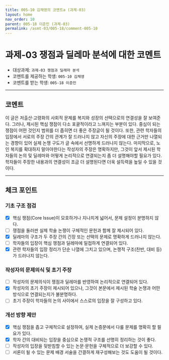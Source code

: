 ```yaml
---
title: 005-10 김채영의 코멘트a (과제-03) 
layout: home
nav_order: 10
parent: 005-18 이준민 (과제-03)
permalink: /asmt-03/005-18/comment-005-10
---
```


# 과제-03 쟁점과 딜레마 분석에 대한 코멘트

- 대상과제: `과제-03 쟁점과 딜레마 분석`
- 코멘트를 제공하는 학생: `005-10 김채영` 
- 코멘트를 받는 학생: `005-18 이준민` 

---

## 코멘트

이 글은 저출산·고령화의 사회적 문제를 복지와 성장의 선택으로의 연결성을 잘 보여준다. 그러나, 제시된 핵심 쟁점이 다소 포괄적이라고 느껴지는 부분이 있다. 중심이 되는 쟁점이 어떤 것인지 범위를 더 좁히면 더 좋은 주장글이 될 것이다. 또한, 관련 학자들의 입장에서 서로의 주장 간의 관계가 잘 드러나지 않고 자신의 주장에 대한 근거만 나열되는 경향이 있어 실제 논쟁 구도가 글 속에서 선명하게 드러나지 않는다. 마지막으로, 노인 복지를 확대하지 말아야한다는 작성자의 주장은 명확하지만, 그것이 앞서 제시된 학자들의 논의 및 딜레마와 어떻게 논리적으로 연결되는지 좀 더 설명해야할 필요가 있다. 학자들이 주장한 내용과의 연결성이 조금 더 설명된다면 더욱 설득력을 높일 수 있을 것이다.

---

## 체크 포인트

### **기초 구조 점검**
- [x] 핵심 쟁점(Core Issue)이 모호하거나 지나치게 넓어서, 문제 설정이 분명하지 않다.
- [ ] 쟁점을 둘러싼 실제 학술 논쟁이 구체적인 문헌과 함께 잘 제시되어 있다.
- [x] 딜레마의 구조가 두 주장 간의 긴장 또는 선택의 문제로 명확하게 드러나지 않는다.
- [ ] 학자들의 입장이 핵심 쟁점과 딜레마에 밀접하게 연결되어 있다.
- [x] 관련 학자들의 입장 정리가 단순 나열에 그치고 있으며, 논쟁적 구조(찬반, 대비 등)가 드러나지 않는다.

### **작성자의 문제의식 및 초기 주장**
- [ ] 작성자의 문제의식이 쟁점과 딜레마를 반영하여 논리적으로 연결되어 있다.
- [x] 작성자의 초기 주장이 제시되어 있으나, 그것이 본문에서 제시된 학술 논쟁과 어떤 방식으로 연결되는지가 불분명하다.
- [ ] 초기 주장이 학자들의 논의 사이에서 스스로의 입장을 잘 구성하고 있다.

### **개선 방향 제안**
- [x] 핵심 쟁점을 좁고 구체적으로 설정하여, 실제 논증문에서 다룰 문제를 명확히 할 필요가 있다.
- [x] 학자 간의 대비되는 입장을 중심으로 논쟁적 구조를 선명히 정리하는 것이 좋다.
- [ ] 작성자의 입장을 뒷받침할 수 있는 논문·문헌을 구체적으로 더 보강할 수 있다.
- [ ] 서론이 될 수 있는 문제 배경 서술을 간결하게 재구성해보는 것도 도움이 될 것이다.
